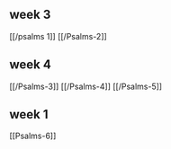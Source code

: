 ## week 3
[[/psalms 1]]
[[/Psalms-2]]
## week 4
[[/Psalms-3]]
[[/Psalms-4]]
[[/Psalms-5]]

## week 1

[[Psalms-6]]
